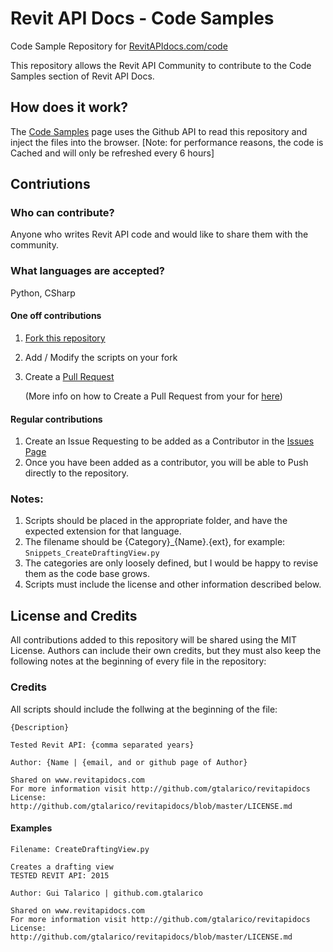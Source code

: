 # Revit API Docs - Code Samples

Code Sample Repository for [RevitAPIdocs.com/code](http://www.revitapidocs.com/code)

This repository allows the Revit API Community to contribute to the Code Samples section of Revit API Docs.

## How does it work?

The [Code Samples](http://www.revitapidocs.com/code) page uses the Github API to read this repository and inject the files into the browser. [Note: for performance reasons, the code is Cached and will only be refreshed every 6 hours]

## Contriutions

### Who can contribute?

Anyone who writes Revit API code and would like to share them with the community.

### What languages are accepted?

Python, CSharp

#### One off contributions
1. [Fork this repository](https://github.com/gtalarico/revitapidocs/fork)
2. Add / Modify the scripts on your fork
3. Create a [Pull Request](https://github.com/gtalarico/revitapidocs/compare)

    (More info on how to Create a Pull Request from your for [here](https://help.github.com/articles/creating-a-pull-request-from-a-fork/))

#### Regular contributions

1. Create an Issue Requesting to be added as a Contributor in the [Issues Page](https://github.com/gtalarico/revitapidocs/issues)
2. Once you have been added as a contributor, you will be able to Push directly to the repository.

### Notes:

1. Scripts should be placed in the appropriate folder, and have the expected extension for that language.
2. The filename should be {Category}_{Name}.{ext}, for example: `Snippets_CreateDraftingView.py`
3. The categories are only loosely defined, but I would be happy to revise them as the code base grows.
4. Scripts must include the license and other information described below.

## License and Credits

All contributions added to this repository will be shared using the MIT License.
Authors can include their own credits, but they must also keep the following
notes at the beginning of every file in the repository:

### Credits

All scripts should include the follwing at the beginning of the file:

    {Description}
    
    Tested Revit API: {comma separated years}

    Author: {Name | {email, and or github page of Author}

    Shared on www.revitapidocs.com
    For more information visit http://github.com/gtalarico/revitapidocs
    License: http://github.com/gtalarico/revitapidocs/blob/master/LICENSE.md

#### Examples

    Filename: CreateDraftingView.py
    
    Creates a drafting view
    TESTED REVIT API: 2015
    
    Author: Gui Talarico | github.com.gtalarico
    
    Shared on www.revitapidocs.com
    For more information visit http://github.com/gtalarico/revitapidocs
    License: http://github.com/gtalarico/revitapidocs/blob/master/LICENSE.md


